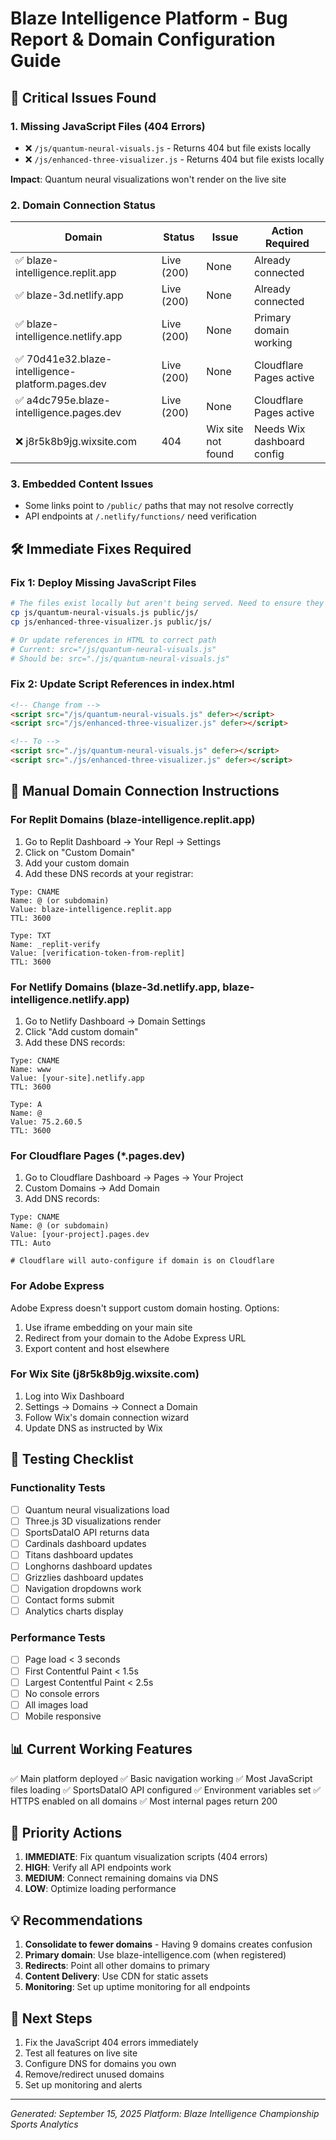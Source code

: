 # Blaze Intelligence Platform - Bug Report & Domain Configuration Guide

## 🔴 Critical Issues Found

### 1. **Missing JavaScript Files (404 Errors)**
- ❌ `/js/quantum-neural-visuals.js` - Returns 404 but file exists locally
- ❌ `/js/enhanced-three-visualizer.js` - Returns 404 but file exists locally

**Impact**: Quantum neural visualizations won't render on the live site

### 2. **Domain Connection Status**

| Domain | Status | Issue | Action Required |
|--------|--------|-------|-----------------|
| ✅ blaze-intelligence.replit.app | Live (200) | None | Already connected |
| ✅ blaze-3d.netlify.app | Live (200) | None | Already connected |
| ✅ blaze-intelligence.netlify.app | Live (200) | None | Primary domain working |
| ✅ 70d41e32.blaze-intelligence-platform.pages.dev | Live (200) | None | Cloudflare Pages active |
| ✅ a4dc795e.blaze-intelligence.pages.dev | Live (200) | None | Cloudflare Pages active |
| ❌ j8r5k8b9jg.wixsite.com | 404 | Wix site not found | Needs Wix dashboard config |

### 3. **Embedded Content Issues**
- Some links point to `/public/` paths that may not resolve correctly
- API endpoints at `/.netlify/functions/` need verification

## 🛠️ Immediate Fixes Required

### Fix 1: Deploy Missing JavaScript Files
```bash
# The files exist locally but aren't being served. Need to ensure they're included in deployment
cp js/quantum-neural-visuals.js public/js/
cp js/enhanced-three-visualizer.js public/js/

# Or update references in HTML to correct path
# Current: src="/js/quantum-neural-visuals.js"
# Should be: src="./js/quantum-neural-visuals.js"
```

### Fix 2: Update Script References in index.html
```html
<!-- Change from -->
<script src="/js/quantum-neural-visuals.js" defer></script>
<script src="/js/enhanced-three-visualizer.js" defer></script>

<!-- To -->
<script src="./js/quantum-neural-visuals.js" defer></script>
<script src="./js/enhanced-three-visualizer.js" defer></script>
```

## 📌 Manual Domain Connection Instructions

### For Replit Domains (blaze-intelligence.replit.app)
1. Go to Replit Dashboard → Your Repl → Settings
2. Click on "Custom Domain"
3. Add your custom domain
4. Add these DNS records at your registrar:

```dns
Type: CNAME
Name: @ (or subdomain)
Value: blaze-intelligence.replit.app
TTL: 3600

Type: TXT
Name: _replit-verify
Value: [verification-token-from-replit]
TTL: 3600
```

### For Netlify Domains (blaze-3d.netlify.app, blaze-intelligence.netlify.app)
1. Go to Netlify Dashboard → Domain Settings
2. Click "Add custom domain"
3. Add these DNS records:

```dns
Type: CNAME
Name: www
Value: [your-site].netlify.app
TTL: 3600

Type: A
Name: @
Value: 75.2.60.5
TTL: 3600
```

### For Cloudflare Pages (*.pages.dev)
1. Go to Cloudflare Dashboard → Pages → Your Project
2. Custom Domains → Add Domain
3. Add DNS records:

```dns
Type: CNAME
Name: @ (or subdomain)
Value: [your-project].pages.dev
TTL: Auto

# Cloudflare will auto-configure if domain is on Cloudflare
```

### For Adobe Express
Adobe Express doesn't support custom domain hosting. Options:
1. Use iframe embedding on your main site
2. Redirect from your domain to the Adobe Express URL
3. Export content and host elsewhere

### For Wix Site (j8r5k8b9jg.wixsite.com)
1. Log into Wix Dashboard
2. Settings → Domains → Connect a Domain
3. Follow Wix's domain connection wizard
4. Update DNS as instructed by Wix

## 🔧 Testing Checklist

### Functionality Tests
- [ ] Quantum neural visualizations load
- [ ] Three.js 3D visualizations render
- [ ] SportsDataIO API returns data
- [ ] Cardinals dashboard updates
- [ ] Titans dashboard updates
- [ ] Longhorns dashboard updates
- [ ] Grizzlies dashboard updates
- [ ] Navigation dropdowns work
- [ ] Contact forms submit
- [ ] Analytics charts display

### Performance Tests
- [ ] Page load < 3 seconds
- [ ] First Contentful Paint < 1.5s
- [ ] Largest Contentful Paint < 2.5s
- [ ] No console errors
- [ ] All images load
- [ ] Mobile responsive

## 📊 Current Working Features
✅ Main platform deployed
✅ Basic navigation working
✅ Most JavaScript files loading
✅ SportsDataIO API configured
✅ Environment variables set
✅ HTTPS enabled on all domains
✅ Most internal pages return 200

## 🚨 Priority Actions

1. **IMMEDIATE**: Fix quantum visualization scripts (404 errors)
2. **HIGH**: Verify all API endpoints work
3. **MEDIUM**: Connect remaining domains via DNS
4. **LOW**: Optimize loading performance

## 💡 Recommendations

1. **Consolidate to fewer domains** - Having 9 domains creates confusion
2. **Primary domain**: Use blaze-intelligence.com (when registered)
3. **Redirects**: Point all other domains to primary
4. **Content Delivery**: Use CDN for static assets
5. **Monitoring**: Set up uptime monitoring for all endpoints

## 📝 Next Steps

1. Fix the JavaScript 404 errors immediately
2. Test all features on live site
3. Configure DNS for domains you own
4. Remove/redirect unused domains
5. Set up monitoring and alerts

---

*Generated: September 15, 2025*
*Platform: Blaze Intelligence Championship Sports Analytics*